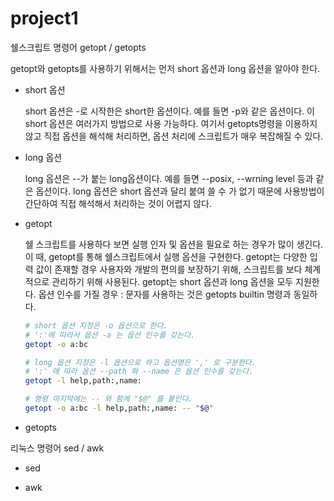 # project1

쉘스크립트 명령어 getopt / getopts

getopt와 getopts를 사용하기 위해서는 먼저 short 옵션과 long 옵션을 알아야 한다.
* short 옵션
 
  short 옵션은 -로 시작한은 short한 옵션이다. 예를 들면 -p와 같은 옵션이다.
  이 short 옵션은 여러가지 방법으로 사용 가능하다. 여기서 getopts명령을 이용하지 않고 직접 옵션을 해석해 처리하면,
  옵션 처리에 스크립트가 매우 복잡해질 수 있다.

* long 옵션
  
  long 옵션은 --가 붙는 long옵션이다. 예를 들면 --posix, --wrning level 등과 같은 옵션이다.
  long 옵션은 short 옵션과 달리 붙여 쓸 수 가 없기 때문에 사용방법이 간단하여 직접 해석해서 처리하는 것이 어렵지 않다.
  

+ getopt

  쉘 스크립트를 사용하다 보면 실행 인자 및 옵션을 필요로 하는 경우가 많이 생긴다.
  이 때, getopt를 통해 쉘스크립트에서 실행 옵션을 구현한다.
  getopt는 다양한 입력 값이 존재할 경우 사용자와 개발의 편의를 보장하기 위해, 스크립트를 보다 체계적으로 관리하기 위해 사용된다.
  getopt는 short 옵션과 long 옵션을 모두 지원한다. 옵션 인수를 가질 경우 : 문자를 사용하는 것은 getopts builtin 명령과 동일하다.
  
  ```sh
  # short 옵션 지정은 -o 옵션으로 한다.
  # ':'에 따라서 옵션 -a 는 옵션 인수를 갖는다.
  getopt -o a:bc
  
  # long 옵션 지정은 -l 옵션으로 하고 옵션명은 ',' 로 구분한다.
  # ':' 에 따라 옵션 --path 와 --name 은 옵션 인수를 갖는다.
  getopt -l help,path:,name: 
  
  # 명령 마지막에는 -- 와 함께 "$@" 를 붙인다.
  getopt -o a:bc -l help,path:,name: -- "$@"
  ```
  
  


+ getopts

리눅스 명령어 sed / awk

+ sed

+ awk
